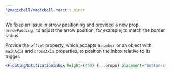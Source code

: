 ```yaml
---
'@magicbell/magicbell-react': minor
---
```


We fixed an issue in arrow positioning and provided a new prop, `arrowPadding,` to adjust the arrow position, for example, to match the border radius.

Provide the `offset` property, which accepts a `number` or an object with `mainAxis` and `crossAxis` properties, to position the inbox relative to its trigger.

```jsx
<FloatingNotificationInbox height={450} {...props} placement="bottom-start" offset={24} arrowPadding={16} isOpen />
```
